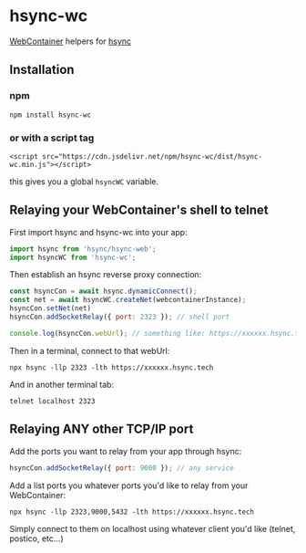 # hsync-wc

[WebContainer](https://webcontainers.io/) helpers for [hsync](https://github.com/monteslu/hsync)

## Installation

### npm

`npm install hsync-wc`

### or with a script tag

```
<script src="https://cdn.jsdelivr.net/npm/hsync-wc/dist/hsync-wc.min.js"></script>
```
this gives you a global `hsyncWC` variable.

## Relaying your WebContainer's shell to telnet

First import hsync and hsync-wc into your app:

```javascript
import hsync from 'hsync/hsync-web';
import hsyncWC from 'hsync-wc';
```

Then establish an hsync reverse proxy connection:

```javascript
const hsyncCon = await hsync.dynamicConnect();
const net = await hsyncWC.createNet(webcontainerInstance);
hsyncCon.setNet(net)
hsyncCon.addSocketRelay({ port: 2323 }); // shell port

console.log(hsyncCon.webUrl); // something like: https://xxxxxx.hsync.tech
```

Then in a terminal, connect to that webUrl:

```
npx hsync -llp 2323 -lth https://xxxxxx.hsync.tech
```

And in another terminal tab:

```
telnet localhost 2323
```

## Relaying ANY other TCP/IP port

Add the ports you want to relay from your app through hsync:

```javascript
hsyncCon.addSocketRelay({ port: 9000 }); // any service
```

Add a list ports you whatever ports you'd like to relay from your WebContainer:

```
npx hsync -llp 2323,9000,5432 -lth https://xxxxxx.hsync.tech
```

Simply connect to them on localhost using whatever client you'd like (telnet, postico, etc...)
